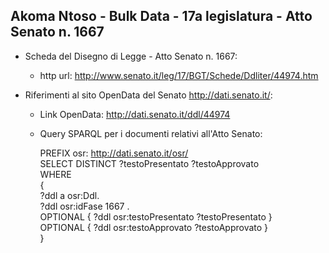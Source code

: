 ## Akoma Ntoso - Bulk Data - 17a legislatura - Atto Senato n. 1667 ##

* Scheda del Disegno di Legge - Atto Senato n. 1667:
	* http url: http://www.senato.it/leg/17/BGT/Schede/Ddliter/44974.htm

* Riferimenti al sito OpenData del Senato http://dati.senato.it/:
	* Link OpenData: http://dati.senato.it/ddl/44974
	* Query SPARQL per i documenti relativi all'Atto Senato:

        PREFIX osr: <http://dati.senato.it/osr/>  
		SELECT DISTINCT ?testoPresentato ?testoApprovato  
		WHERE  
		{  
		    ?ddl a osr:Ddl.  
		    ?ddl osr:idFase 1667 .  
		    OPTIONAL { ?ddl osr:testoPresentato ?testoPresentato }  
		    OPTIONAL { ?ddl osr:testoApprovato ?testoApprovato }  
		}
		